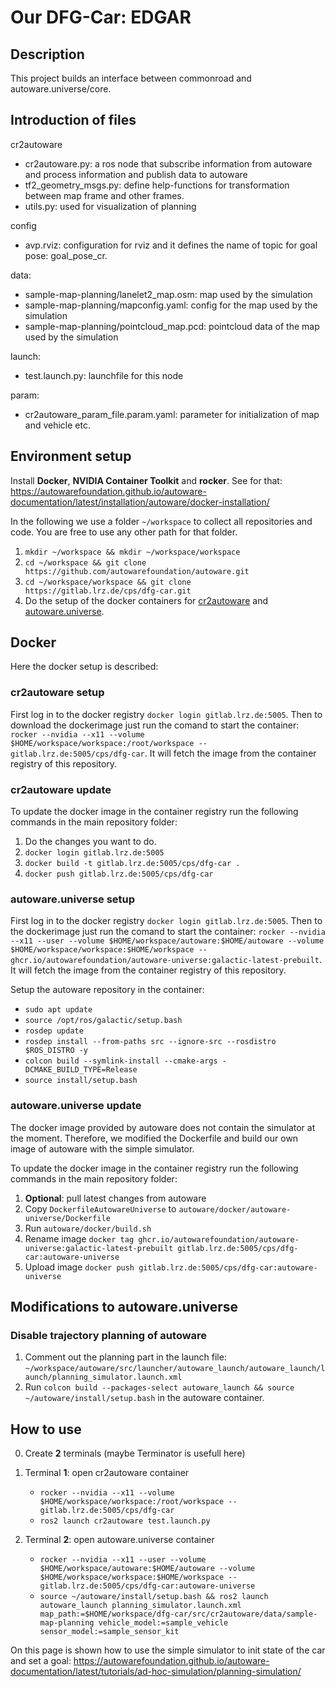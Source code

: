 # Our DFG-Car: **EDGAR**

## Description
This project builds an interface between commonroad and autoware.universe/core. 

## Introduction of files
cr2autoware
* cr2autoware.py: a ros node that subscribe information from autoware and process information and publish data to autoware
* tf2_geometry_msgs.py: define help-functions for transformation between map frame and other frames.
* utils.py: used for visualization of planning

config
* avp.rviz: configuration for rviz and it defines the name of topic for goal pose: goal_pose_cr.

data:
* sample-map-planning/lanelet2_map.osm: map used by the simulation
* sample-map-planning/mapconfig.yaml: config for the map used by the simulation
* sample-map-planning/pointcloud_map.pcd: pointcloud data of the map used by the simulation

launch:
* test.launch.py: launchfile for this node 

param:
* cr2autoware_param_file.param.yaml: parameter for initialization of map and vehicle etc.

## Environment setup
Install **Docker**, **NVIDIA Container Toolkit** and **rocker**. See for that: https://autowarefoundation.github.io/autoware-documentation/latest/installation/autoware/docker-installation/

In the following we use a folder `~/workspace` to collect all repositories and code. You are free to use any other path for that folder.

1. `mkdir ~/workspace && mkdir ~/workspace/workspace`
2. `cd ~/workspace && git clone https://github.com/autowarefoundation/autoware.git`
3. `cd ~/workspace/workspace && git clone https://gitlab.lrz.de/cps/dfg-car.git`
4. Do the setup of the docker containers for [cr2autoware](#cr2autoware-setup) and [autoware.universe](#autowareuniverse-setup).

## Docker 
Here the docker setup is described:

### cr2autoware setup
First log in to the docker registry `docker login gitlab.lrz.de:5005`.
Then to download the dockerimage just run the comand to start the container: `rocker --nvidia --x11 --volume $HOME/workspace/workspace:/root/workspace -- gitlab.lrz.de:5005/cps/dfg-car`. It will fetch the image from the container registry of this repository.

### cr2autoware update
To update the docker image in the container registry run the following commands in the main repository folder:
1. Do the changes you want to do.
2. `docker login gitlab.lrz.de:5005`
3. `docker build -t gitlab.lrz.de:5005/cps/dfg-car .`
4. `docker push gitlab.lrz.de:5005/cps/dfg-car`

### autoware.universe setup
First log in to the docker registry `docker login gitlab.lrz.de:5005`.
Then to the dockerimage just run the comand to start the container: `rocker --nvidia --x11 --user --volume $HOME/workspace/autoware:$HOME/autoware --volume $HOME/workspace/workspace:$HOME/workspace -- ghcr.io/autowarefoundation/autoware-universe:galactic-latest-prebuilt`. It will fetch the image from the container registry of this repository.

Setup the autoware repository in the container:
   - `sudo apt update`
   - `source /opt/ros/galactic/setup.bash`
   - `rosdep update`
   - `rosdep install --from-paths src --ignore-src --rosdistro $ROS_DISTRO -y`
   - `colcon build --symlink-install --cmake-args -DCMAKE_BUILD_TYPE=Release`
   - `source install/setup.bash`

### autoware.universe update
The docker image provided by autoware does not contain the simulator at the moment. Therefore, we modified the Dockerfile and build our own image of autoware with the simple simulator.

To update the docker image in the container registry run the following commands in the main repository folder:
1. **Optional**: pull latest changes from autoware
2. Copy `DockerfileAutowareUniverse` to `autoware/docker/autoware-universe/Dockerfile`
3. Run `autoware/docker/build.sh`
4. Rename image `docker tag ghcr.io/autowarefoundation/autoware-universe:galactic-latest-prebuilt gitlab.lrz.de:5005/cps/dfg-car:autoware-universe`
5. Upload image `docker push gitlab.lrz.de:5005/cps/dfg-car:autoware-universe`

## Modifications to autoware.universe
### Disable trajectory planning of autoware

1. Comment out the planning part in the launch file: `~/workspace/autoware/src/launcher/autoware_launch/autoware_launch/launch/planning_simulator.launch.xml`
2. Run `colcon build --packages-select autoware_launch && source ~/autoware/install/setup.bash` in the autoware container.

## How to use
0. Create **2** terminals (maybe Terminator is usefull here)

1. Terminal **1**: open cr2autoware container 
   - `rocker --nvidia --x11 --volume $HOME/workspace/workspace:/root/workspace -- gitlab.lrz.de:5005/cps/dfg-car`
   - `ros2 launch cr2autoware test.launch.py`

2. Terminal **2**: open autoware.universe container 
   - `rocker --nvidia --x11 --user --volume $HOME/workspace/autoware:$HOME/autoware --volume $HOME/workspace/workspace:$HOME/workspace -- gitlab.lrz.de:5005/cps/dfg-car:autoware-universe`
   - `source ~/autoware/install/setup.bash && ros2 launch autoware_launch planning_simulator.launch.xml map_path:=$HOME/workspace/dfg-car/src/cr2autoware/data/sample-map-planning vehicle_model:=sample_vehicle sensor_model:=sample_sensor_kit`

On this page is shown how to use the simple simulator to init state of the car and set a goal: https://autowarefoundation.github.io/autoware-documentation/latest/tutorials/ad-hoc-simulation/planning-simulation/